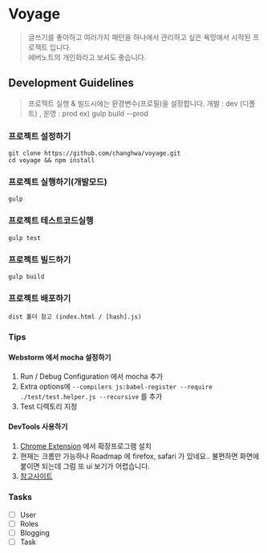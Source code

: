 # Voyage
> 글쓰기를 좋아하고 여러가지 패턴을 하나에서 관리하고 싶은 욕망에서 시작된 프로젝트 입니다.  
> 에버노트의 개인화라고 보셔도 좋습니다.

## Development Guidelines
> 프로젝트 실행 & 빌드시에는 환경변수(프로필)을 설정합니다.
> 개발 : dev (디폴트) , 운영 : prod
> ex) gulp build --prod  

### 프로젝트 설정하기
```
git clone https://github.com/changhwa/voyage.git
cd voyage && npm install
```

### 프로젝트 실행하기(개발모드)
```
gulp
```

### 프로젝트 테스트코드실행
```
gulp test
```

### 프로젝트 빌드하기
```
gulp build
```

### 프로젝트 배포하기
```
dist 폴더 참고 (index.html / [hash].js)
```

### Tips

#### Webstorm 에서 mocha 설정하기 
1. Run / Debug Configuration 에서 mocha 추가  
2. Extra options에 `--compilers js:babel-register --require ./test/test.helper.js --recursive` 를 추가  
3. Test 디렉토리 지정

#### DevTools 사용하기 
1. [Chrome Extension](https://chrome.google.com/webstore/detail/redux-devtools/lmhkpmbekcpmknklioeibfkpmmfibljd) 에서 확장프로그램 설치  
2. 현재는 크롬만 가능하나 Roadmap 에 firefox, safari 가 있네요.. 불편하면 화면에 붙이면 되는데 그럼 또 ui 보기가 어렵습니다.  
3. [참고사이트](https://github.com/zalmoxisus/redux-devtools-extension)

### Tasks

- [ ] User
- [ ] Roles
- [ ] Blogging
- [ ] Task